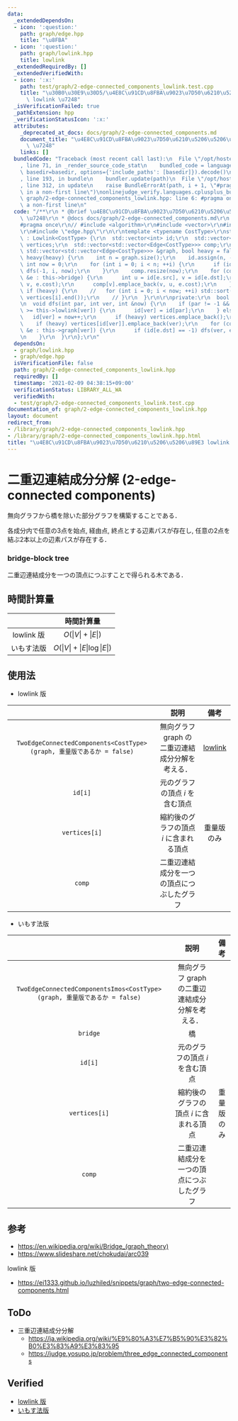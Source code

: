 ```yaml
---
data:
  _extendedDependsOn:
  - icon: ':question:'
    path: graph/edge.hpp
    title: "\u8FBA"
  - icon: ':question:'
    path: graph/lowlink.hpp
    title: lowlink
  _extendedRequiredBy: []
  _extendedVerifiedWith:
  - icon: ':x:'
    path: test/graph/2-edge-connected_components_lowlink.test.cpp
    title: "\u30B0\u30E9\u30D5/\u4E8C\u91CD\u8FBA\u9023\u7D50\u6210\u5206\u5206\u89E3\
      \ lowlink \u7248"
  _isVerificationFailed: true
  _pathExtension: hpp
  _verificationStatusIcon: ':x:'
  attributes:
    _deprecated_at_docs: docs/graph/2-edge-connected_components.md
    document_title: "\u4E8C\u91CD\u8FBA\u9023\u7D50\u6210\u5206\u5206\u89E3 lowlink\
      \ \u7248"
    links: []
  bundledCode: "Traceback (most recent call last):\n  File \"/opt/hostedtoolcache/Python/3.9.1/x64/lib/python3.9/site-packages/onlinejudge_verify/documentation/build.py\"\
    , line 71, in _render_source_code_stat\n    bundled_code = language.bundle(stat.path,\
    \ basedir=basedir, options={'include_paths': [basedir]}).decode()\n  File \"/opt/hostedtoolcache/Python/3.9.1/x64/lib/python3.9/site-packages/onlinejudge_verify/languages/cplusplus.py\"\
    , line 193, in bundle\n    bundler.update(path)\n  File \"/opt/hostedtoolcache/Python/3.9.1/x64/lib/python3.9/site-packages/onlinejudge_verify/languages/cplusplus_bundle.py\"\
    , line 312, in update\n    raise BundleErrorAt(path, i + 1, \"#pragma once found\
    \ in a non-first line\")\nonlinejudge_verify.languages.cplusplus_bundle.BundleErrorAt:\
    \ graph/2-edge-connected_components_lowlink.hpp: line 6: #pragma once found in\
    \ a non-first line\n"
  code: "/**\r\n * @brief \u4E8C\u91CD\u8FBA\u9023\u7D50\u6210\u5206\u5206\u89E3 lowlink\
    \ \u7248\r\n * @docs docs/graph/2-edge-connected_components.md\r\n */\r\n\r\n\
    #pragma once\r\n// #include <algorithm>\r\n#include <vector>\r\n#include \"lowlink.hpp\"\
    \r\n#include \"edge.hpp\"\r\n\r\ntemplate <typename CostType>\r\nstruct TwoEdgeConnectedComponents\
    \ : Lowlink<CostType> {\r\n  std::vector<int> id;\r\n  std::vector<std::vector<int>>\
    \ vertices;\r\n  std::vector<std::vector<Edge<CostType>>> comp;\r\n\r\n  TwoEdgeConnectedComponents(const\
    \ std::vector<std::vector<Edge<CostType>>> &graph, bool heavy = false) : Lowlink<CostType>(graph),\
    \ heavy(heavy) {\r\n    int n = graph.size();\r\n    id.assign(n, -1);\r\n   \
    \ int now = 0;\r\n    for (int i = 0; i < n; ++i) {\r\n      if (id[i] == -1)\
    \ dfs(-1, i, now);\r\n    }\r\n    comp.resize(now);\r\n    for (const Edge<CostType>\
    \ &e : this->bridge) {\r\n      int u = id[e.src], v = id[e.dst];\r\n      comp[u].emplace_back(u,\
    \ v, e.cost);\r\n      comp[v].emplace_back(v, u, e.cost);\r\n    }\r\n    //\
    \ if (heavy) {\r\n    //   for (int i = 0; i < now; ++i) std::sort(vertices[i].begin(),\
    \ vertices[i].end());\r\n    // }\r\n  }\r\n\r\nprivate:\r\n  bool heavy;\r\n\r\
    \n  void dfs(int par, int ver, int &now) {\r\n    if (par != -1 && this->order[par]\
    \ >= this->lowlink[ver]) {\r\n      id[ver] = id[par];\r\n    } else {\r\n   \
    \   id[ver] = now++;\r\n      if (heavy) vertices.emplace_back();\r\n    }\r\n\
    \    if (heavy) vertices[id[ver]].emplace_back(ver);\r\n    for (const Edge<CostType>\
    \ &e : this->graph[ver]) {\r\n      if (id[e.dst] == -1) dfs(ver, e.dst, now);\r\
    \n    }\r\n  }\r\n};\r\n"
  dependsOn:
  - graph/lowlink.hpp
  - graph/edge.hpp
  isVerificationFile: false
  path: graph/2-edge-connected_components_lowlink.hpp
  requiredBy: []
  timestamp: '2021-02-09 04:38:15+09:00'
  verificationStatus: LIBRARY_ALL_WA
  verifiedWith:
  - test/graph/2-edge-connected_components_lowlink.test.cpp
documentation_of: graph/2-edge-connected_components_lowlink.hpp
layout: document
redirect_from:
- /library/graph/2-edge-connected_components_lowlink.hpp
- /library/graph/2-edge-connected_components_lowlink.hpp.html
title: "\u4E8C\u91CD\u8FBA\u9023\u7D50\u6210\u5206\u5206\u89E3 lowlink \u7248"
---
```

# 二重辺連結成分分解 (2-edge-connected components)

無向グラフから橋を除いた部分グラフを構築することである．

各成分内で任意の3点を始点, 経由点, 終点とする辺素パスが存在し, 任意の2点を結ぶ2本以上の辺素パスが存在する．


### bridge-block tree

二重辺連結成分を一つの頂点につぶすことで得られる木である．


## 時間計算量

||時間計算量|
|:--:|:--:|
|lowlink 版|$O(\lvert V \rvert + \lvert E \rvert)$|
|いもす法版|$O(\lvert V \rvert + \lvert E \rvert \log{\lvert E \rvert})$|


## 使用法

- lowlink 版

||説明|備考|
|:--:|:--:|:--:|
|`TwoEdgeConnectedComponents<CostType>(graph, 重量版であるか = false)`|無向グラフ $\mathrm{graph}$ の二重辺連結成分分解を考える．|[lowlink](lowlink.md)|
|`id[i]`|元のグラフの頂点 $i$ を含む頂点||
|`vertices[i]`|縮約後のグラフの頂点 $i$ に含まれる頂点|重量版のみ|
|`comp`|二重辺連結成分を一つの頂点につぶしたグラフ||

- いもす法版

||説明|備考|
|:--:|:--:|:--:|
|`TwoEdgeConnectedComponentsImos<CostType>(graph, 重量版であるか = false)`|無向グラフ $\mathrm{graph}$ の二重辺連結成分分解を考える．||
|`bridge`|橋||
|`id[i]`|元のグラフの頂点 $i$ を含む頂点||
|`vertices[i]`|縮約後のグラフの頂点 $i$ に含まれる頂点|重量版のみ|
|`comp`|二重辺連結成分を一つの頂点につぶしたグラフ||


## 参考

- https://en.wikipedia.org/wiki/Bridge_(graph_theory)
- https://www.slideshare.net/chokudai/arc039

lowlink 版
- https://ei1333.github.io/luzhiled/snippets/graph/two-edge-connected-components.html


## ToDo

- 三重辺連結成分分解
  - https://ja.wikipedia.org/wiki/%E9%80%A3%E7%B5%90%E3%82%B0%E3%83%A9%E3%83%95
  - https://judge.yosupo.jp/problem/three_edge_connected_components


## Verified

- [lowlink 版](https://atcoder.jp/contests/arc039/submissions/9288123)
- [いもす法版](https://judge.yosupo.jp/submission/5729)
